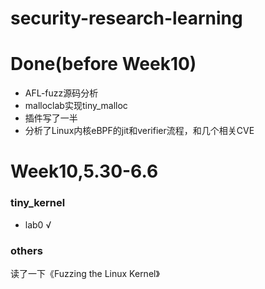 # security-research-learning

# Done(before Week10)
- AFL-fuzz源码分析
- malloclab实现tiny_malloc
- 插件写了一半
- 分析了Linux内核eBPF的jit和verifier流程，和几个相关CVE

# Week10,5.30-6.6
### tiny_kernel
- lab0 √
### others
读了一下《Fuzzing the Linux Kernel》
